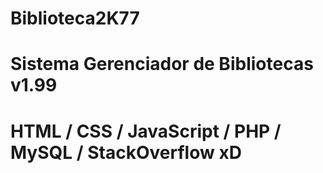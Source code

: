 # Biblioteca2K77

# Sistema Gerenciador de Bibliotecas v1.99

# HTML / CSS / JavaScript / PHP / MySQL / StackOverflow xD